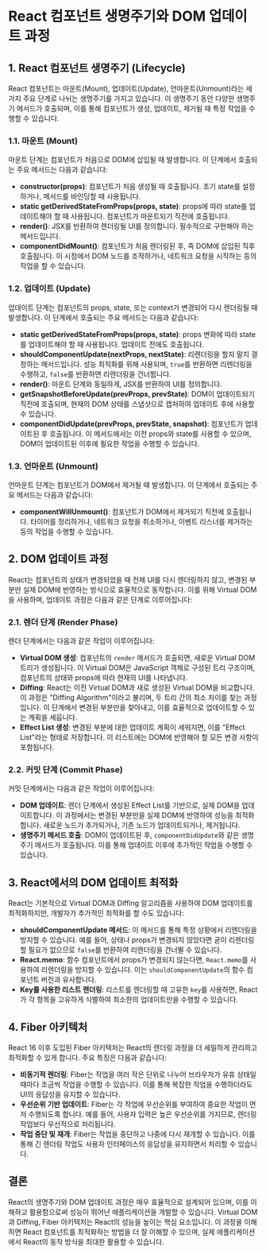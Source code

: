 # React 컴포넌트 생명주기와 DOM 업데이트 과정

## 1. React 컴포넌트 생명주기 (Lifecycle)

React 컴포넌트는 마운트(Mount), 업데이트(Update), 언마운트(Unmount)라는 세 가지 주요 단계로 나뉘는 생명주기를 가지고 있습니다. 이 생명주기 동안 다양한 생명주기 메서드가 호출되며, 이를 통해 컴포넌트가 생성, 업데이트, 제거될 때 특정 작업을 수행할 수 있습니다.

### 1.1. 마운트 (Mount)

마운트 단계는 컴포넌트가 처음으로 DOM에 삽입될 때 발생합니다. 이 단계에서 호출되는 주요 메서드는 다음과 같습니다:

- **constructor(props)**: 컴포넌트가 처음 생성될 때 호출됩니다. 초기 state를 설정하거나, 메서드를 바인딩할 때 사용됩니다.
- **static getDerivedStateFromProps(props, state)**: props에 따라 state를 업데이트해야 할 때 사용됩니다. 컴포넌트가 마운트되기 직전에 호출됩니다.
- **render()**: JSX를 반환하여 렌더링될 UI를 정의합니다. 필수적으로 구현해야 하는 메서드입니다.
- **componentDidMount()**: 컴포넌트가 처음 렌더링된 후, 즉 DOM에 삽입된 직후 호출됩니다. 이 시점에서 DOM 노드를 조작하거나, 네트워크 요청을 시작하는 등의 작업을 할 수 있습니다.

### 1.2. 업데이트 (Update)

업데이트 단계는 컴포넌트의 props, state, 또는 context가 변경되어 다시 렌더링될 때 발생합니다. 이 단계에서 호출되는 주요 메서드는 다음과 같습니다:

- **static getDerivedStateFromProps(props, state)**: props 변화에 따라 state를 업데이트해야 할 때 사용됩니다. 업데이트 전에도 호출됩니다.
- **shouldComponentUpdate(nextProps, nextState)**: 리렌더링을 할지 말지 결정하는 메서드입니다. 성능 최적화를 위해 사용되며, `true`를 반환하면 리렌더링을 수행하고, `false`를 반환하면 리렌더링을 건너뜁니다.
- **render()**: 마운트 단계와 동일하게, JSX를 반환하여 UI를 정의합니다.
- **getSnapshotBeforeUpdate(prevProps, prevState)**: DOM이 업데이트되기 직전에 호출되며, 현재의 DOM 상태를 스냅샷으로 캡처하여 업데이트 후에 사용할 수 있습니다.
- **componentDidUpdate(prevProps, prevState, snapshot)**: 컴포넌트가 업데이트된 후 호출됩니다. 이 메서드에서는 이전 props와 state를 사용할 수 있으며, DOM이 업데이트된 이후에 필요한 작업을 수행할 수 있습니다.

### 1.3. 언마운트 (Unmount)

언마운트 단계는 컴포넌트가 DOM에서 제거될 때 발생합니다. 이 단계에서 호출되는 주요 메서드는 다음과 같습니다:

- **componentWillUnmount()**: 컴포넌트가 DOM에서 제거되기 직전에 호출됩니다. 타이머를 정리하거나, 네트워크 요청을 취소하거나, 이벤트 리스너를 제거하는 등의 작업을 수행할 수 있습니다.

## 2. DOM 업데이트 과정

React는 컴포넌트의 상태가 변경되었을 때 전체 UI를 다시 렌더링하지 않고, 변경된 부분만 실제 DOM에 반영하는 방식으로 효율적으로 동작합니다. 이를 위해 Virtual DOM을 사용하며, 업데이트 과정은 다음과 같은 단계로 이루어집니다:

### 2.1. 렌더 단계 (Render Phase)

렌더 단계에서는 다음과 같은 작업이 이루어집니다:

- **Virtual DOM 생성**: 컴포넌트의 `render` 메서드가 호출되면, 새로운 Virtual DOM 트리가 생성됩니다. 이 Virtual DOM은 JavaScript 객체로 구성된 트리 구조이며, 컴포넌트의 상태와 props에 따라 현재의 UI를 나타냅니다.
- **Diffing**: React는 이전 Virtual DOM과 새로 생성된 Virtual DOM을 비교합니다. 이 과정은 "Diffing Algorithm"이라고 불리며, 두 트리 간의 최소 차이를 찾는 과정입니다. 이 단계에서 변경된 부분만을 찾아내고, 이를 효율적으로 업데이트할 수 있는 계획을 세웁니다.
- **Effect List 생성**: 변경된 부분에 대한 업데이트 계획이 세워지면, 이를 "Effect List"라는 형태로 저장합니다. 이 리스트에는 DOM에 반영해야 할 모든 변경 사항이 포함됩니다.

### 2.2. 커밋 단계 (Commit Phase)

커밋 단계에서는 다음과 같은 작업이 이루어집니다:

- **DOM 업데이트**: 렌더 단계에서 생성된 Effect List를 기반으로, 실제 DOM을 업데이트합니다. 이 과정에서는 변경된 부분만을 실제 DOM에 반영하여 성능을 최적화합니다. 새로운 노드가 추가되거나, 기존 노드가 업데이트되거나, 제거됩니다.
- **생명주기 메서드 호출**: DOM이 업데이트된 후, `componentDidUpdate`와 같은 생명주기 메서드가 호출됩니다. 이를 통해 업데이트 이후에 추가적인 작업을 수행할 수 있습니다.

## 3. React에서의 DOM 업데이트 최적화

React는 기본적으로 Virtual DOM과 Diffing 알고리즘을 사용하여 DOM 업데이트를 최적화하지만, 개발자가 추가적인 최적화를 할 수도 있습니다:

- **shouldComponentUpdate 메서드**: 이 메서드를 통해 특정 상황에서 리렌더링을 방지할 수 있습니다. 예를 들어, 상태나 props가 변경되지 않았다면 굳이 리렌더링할 필요가 없으므로 `false`를 반환하여 리렌더링을 건너뛸 수 있습니다.
- **React.memo**: 함수 컴포넌트에서 props가 변경되지 않는다면, `React.memo`를 사용하여 리렌더링을 방지할 수 있습니다. 이는 `shouldComponentUpdate`의 함수 컴포넌트 버전과 유사합니다.
- **Key를 사용한 리스트 렌더링**: 리스트를 렌더링할 때 고유한 `key`를 사용하면, React가 각 항목을 고유하게 식별하여 최소한의 업데이트만을 수행할 수 있습니다.

## 4. Fiber 아키텍처

React 16 이후 도입된 Fiber 아키텍처는 React의 렌더링 과정을 더 세밀하게 관리하고 최적화할 수 있게 합니다. 주요 특징은 다음과 같습니다:

- **비동기적 렌더링**: Fiber는 작업을 여러 작은 단위로 나누어 브라우저가 유휴 상태일 때마다 조금씩 작업을 수행할 수 있습니다. 이를 통해 복잡한 작업을 수행하더라도 UI의 응답성을 유지할 수 있습니다.
- **우선순위 기반 업데이트**: Fiber는 각 작업에 우선순위를 부여하여 중요한 작업이 먼저 수행되도록 합니다. 예를 들어, 사용자 입력은 높은 우선순위를 가지므로, 렌더링 작업보다 우선적으로 처리됩니다.
- **작업 중단 및 재개**: Fiber는 작업을 중단하고 나중에 다시 재개할 수 있습니다. 이를 통해 긴 렌더링 작업도 사용자 인터페이스의 응답성을 유지하면서 처리할 수 있습니다.

## 결론

React의 생명주기와 DOM 업데이트 과정은 매우 효율적으로 설계되어 있으며, 이를 이해하고 활용함으로써 성능이 뛰어난 애플리케이션을 개발할 수 있습니다. Virtual DOM과 Diffing, Fiber 아키텍처는 React의 성능을 높이는 핵심 요소입니다. 이 과정을 이해하면 React 컴포넌트를 최적화하는 방법을 더 잘 이해할 수 있으며, 실제 애플리케이션에서 React의 동작 방식을 최대한 활용할 수 있습니다.